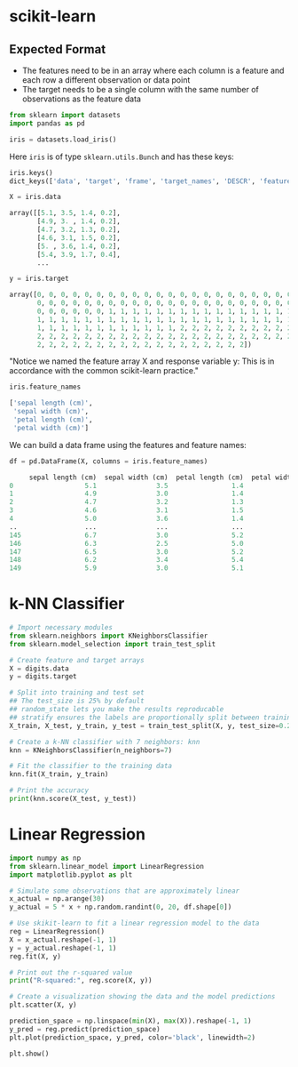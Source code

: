 # scikit-learn

## Expected Format

* The features need to be in an array where each column is a feature and each row a different observation or data point
* The target needs to be a single column with the same number of observations as the feature data

```python
from sklearn import datasets
import pandas as pd

iris = datasets.load_iris()
```

Here `iris` is of type `sklearn.utils.Bunch` and has these keys:

```python
iris.keys()
dict_keys(['data', 'target', 'frame', 'target_names', 'DESCR', 'feature_names', 'filename'])
```

```python
X = iris.data

array([[5.1, 3.5, 1.4, 0.2],
       [4.9, 3. , 1.4, 0.2],
       [4.7, 3.2, 1.3, 0.2],
       [4.6, 3.1, 1.5, 0.2],
       [5. , 3.6, 1.4, 0.2],
       [5.4, 3.9, 1.7, 0.4],
       ...
```

```python
y = iris.target

array([0, 0, 0, 0, 0, 0, 0, 0, 0, 0, 0, 0, 0, 0, 0, 0, 0, 0, 0, 0, 0, 0,
       0, 0, 0, 0, 0, 0, 0, 0, 0, 0, 0, 0, 0, 0, 0, 0, 0, 0, 0, 0, 0, 0,
       0, 0, 0, 0, 0, 0, 1, 1, 1, 1, 1, 1, 1, 1, 1, 1, 1, 1, 1, 1, 1, 1,
       1, 1, 1, 1, 1, 1, 1, 1, 1, 1, 1, 1, 1, 1, 1, 1, 1, 1, 1, 1, 1, 1,
       1, 1, 1, 1, 1, 1, 1, 1, 1, 1, 1, 1, 2, 2, 2, 2, 2, 2, 2, 2, 2, 2,
       2, 2, 2, 2, 2, 2, 2, 2, 2, 2, 2, 2, 2, 2, 2, 2, 2, 2, 2, 2, 2, 2,
       2, 2, 2, 2, 2, 2, 2, 2, 2, 2, 2, 2, 2, 2, 2, 2, 2, 2])
```

"Notice we named the feature array X and response variable y: This is in accordance with the common scikit-learn practice."

```python
iris.feature_names

['sepal length (cm)',
 'sepal width (cm)',
 'petal length (cm)',
 'petal width (cm)']
 ```
 
We can build a data frame using the features and feature names:

```python
df = pd.DataFrame(X, columns = iris.feature_names)

     sepal length (cm)  sepal width (cm)  petal length (cm)  petal width (cm)
0                  5.1               3.5                1.4               0.2
1                  4.9               3.0                1.4               0.2
2                  4.7               3.2                1.3               0.2
3                  4.6               3.1                1.5               0.2
4                  5.0               3.6                1.4               0.2
..                 ...               ...                ...               ...
145                6.7               3.0                5.2               2.3
146                6.3               2.5                5.0               1.9
147                6.5               3.0                5.2               2.0
148                6.2               3.4                5.4               2.3
149                5.9               3.0                5.1               1.8
```

# k-NN Classifier

```python
# Import necessary modules
from sklearn.neighbors import KNeighborsClassifier
from sklearn.model_selection import train_test_split

# Create feature and target arrays
X = digits.data
y = digits.target

# Split into training and test set
## The test_size is 25% by default
## random_state lets you make the results reproducable
## stratify ensures the labels are proportionally split between training and test sets
X_train, X_test, y_train, y_test = train_test_split(X, y, test_size=0.2, random_state=42, stratify=y)

# Create a k-NN classifier with 7 neighbors: knn
knn = KNeighborsClassifier(n_neighbors=7)

# Fit the classifier to the training data
knn.fit(X_train, y_train)

# Print the accuracy
print(knn.score(X_test, y_test))
```

# Linear Regression

```python
import numpy as np
from sklearn.linear_model import LinearRegression
import matplotlib.pyplot as plt

# Simulate some observations that are approximately linear
x_actual = np.arange(30)
y_actual = 5 * x + np.random.randint(0, 20, df.shape[0])

# Use skikit-learn to fit a linear regression model to the data
reg = LinearRegression()
X = x_actual.reshape(-1, 1)
y = y_actual.reshape(-1, 1)
reg.fit(X, y)

# Print out the r-squared value
print("R-squared:", reg.score(X, y))

# Create a visualization showing the data and the model predictions
plt.scatter(X, y)

prediction_space = np.linspace(min(X), max(X)).reshape(-1, 1)
y_pred = reg.predict(prediction_space)
plt.plot(prediction_space, y_pred, color='black', linewidth=2)

plt.show()
```
